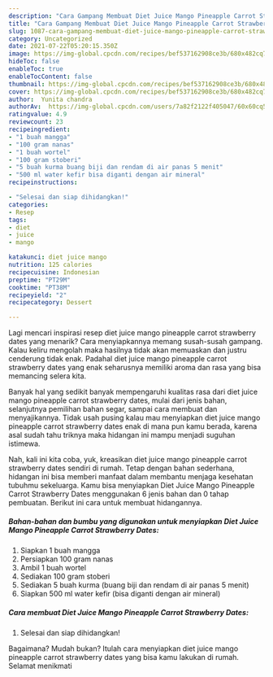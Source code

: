 ```yaml
---
description: "Cara Gampang Membuat Diet Juice Mango Pineapple Carrot Strawberry Dates, Enak Banget"
title: "Cara Gampang Membuat Diet Juice Mango Pineapple Carrot Strawberry Dates, Enak Banget"
slug: 1087-cara-gampang-membuat-diet-juice-mango-pineapple-carrot-strawberry-dates-enak-banget
category: Uncategorized
date: 2021-07-22T05:20:15.350Z
image: https://img-global.cpcdn.com/recipes/bef537162908ce3b/680x482cq70/diet-juice-mango-pineapple-carrot-strawberry-dates-foto-resep-utama.jpg
hideToc: false
enableToc: true
enableTocContent: false
thumbnail: https://img-global.cpcdn.com/recipes/bef537162908ce3b/680x482cq70/diet-juice-mango-pineapple-carrot-strawberry-dates-foto-resep-utama.jpg
cover: https://img-global.cpcdn.com/recipes/bef537162908ce3b/680x482cq70/diet-juice-mango-pineapple-carrot-strawberry-dates-foto-resep-utama.jpg
author:  Yunita chandra
authorAv:  https://img-global.cpcdn.com/users/7a82f2122f405047/60x60cq50/avatar.jpg
ratingvalue: 4.9
reviewcount: 23
recipeingredient:
- "1 buah mangga"
- "100 gram nanas"
- "1 buah wortel"
- "100 gram stoberi"
- "5 buah kurma buang biji dan rendam di air panas 5 menit"
- "500 ml water kefir bisa diganti dengan air mineral"
recipeinstructions:

- "Selesai dan siap dihidangkan!"
categories:
- Resep
tags:
- diet
- juice
- mango

katakunci: diet juice mango 
nutrition: 125 calories
recipecuisine: Indonesian
preptime: "PT29M"
cooktime: "PT38M"
recipeyield: "2"
recipecategory: Dessert

---
```



Lagi mencari inspirasi resep diet juice mango pineapple carrot strawberry dates yang menarik? Cara menyiapkannya memang susah-susah gampang. Kalau keliru mengolah maka hasilnya tidak akan memuaskan dan justru cenderung tidak enak. Padahal diet juice mango pineapple carrot strawberry dates yang enak seharusnya memiliki aroma dan rasa yang bisa memancing selera kita.


Banyak hal yang sedikit banyak mempengaruhi kualitas rasa dari diet juice mango pineapple carrot strawberry dates, mulai dari jenis bahan, selanjutnya pemilihan bahan segar, sampai cara membuat dan menyajikannya. Tidak usah pusing kalau mau menyiapkan diet juice mango pineapple carrot strawberry dates enak di mana pun kamu berada, karena asal sudah tahu triknya maka hidangan ini mampu menjadi suguhan istimewa.




Nah, kali ini kita coba, yuk, kreasikan diet juice mango pineapple carrot strawberry dates sendiri di rumah. Tetap dengan bahan sederhana, hidangan ini bisa memberi manfaat dalam membantu menjaga kesehatan tubuhmu sekeluarga. Kamu bisa menyiapkan Diet Juice Mango Pineapple Carrot Strawberry Dates menggunakan 6 jenis bahan dan 0 tahap pembuatan. Berikut ini cara untuk membuat hidangannya.

<!--inarticleads1-->

##### Bahan-bahan dan bumbu yang digunakan untuk menyiapkan Diet Juice Mango Pineapple Carrot Strawberry Dates:

1. Siapkan 1 buah mangga
1. Persiapkan 100 gram nanas
1. Ambil 1 buah wortel
1. Sediakan 100 gram stoberi
1. Sediakan 5 buah kurma (buang biji dan rendam di air panas 5 menit)
1. Siapkan 500 ml water kefir (bisa diganti dengan air mineral)




<!--inarticleads2-->

##### Cara membuat Diet Juice Mango Pineapple Carrot Strawberry Dates:


1. Selesai dan siap dihidangkan!



Bagaimana? Mudah bukan? Itulah cara menyiapkan diet juice mango pineapple carrot strawberry dates yang bisa kamu lakukan di rumah. Selamat menikmati
